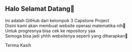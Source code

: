 ## Halo Selamat Datang🤗<br>

Ini adalah GitHub dari kelompok 3 Capstone Project <br>
Disini kami akan membuat website operasi matematika nih🤞<br>
Untuk progresnya bisa cek ke repository yaa<br>
Semoga bisa jadi yhhh websitenya seperti yang diharapkan🥺<br>

Terima Kasih
